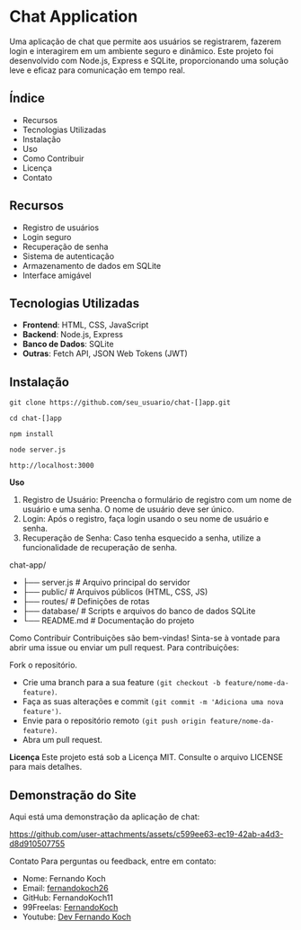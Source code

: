 # Chat Application

Uma aplicação de chat que permite aos usuários se registrarem, fazerem login e interagirem em um ambiente seguro e dinâmico. Este projeto foi desenvolvido com Node.js, Express e SQLite, proporcionando uma solução leve e eficaz para comunicação em tempo real.

## Índice

- Recursos
- Tecnologias Utilizadas
- Instalação
- Uso
- Como Contribuir
- Licença
- Contato

## Recursos

- Registro de usuários
- Login seguro
- Recuperação de senha
- Sistema de autenticação
- Armazenamento de dados em SQLite
- Interface amigável

## Tecnologias Utilizadas

- **Frontend**: HTML, CSS, JavaScript
- **Backend**: Node.js, Express
- **Banco de Dados**: SQLite
- **Outras**: Fetch API, JSON Web Tokens (JWT)

## Instalação

  ``
  git clone https://github.com/seu_usuario/chat-[]app.git
  ``

 ``
  cd chat-[]app
  ``
  
 ``
  npm install
  ``
  
  ``
  node server.js
  ``
  
  ``
  http://localhost:3000
  ``

**Uso**
<ol>
<li>Registro de Usuário: Preencha o formulário de registro com um nome de usuário e uma senha. O nome de usuário deve ser único.</li>
<li>Login: Após o registro, faça login usando o seu nome de usuário e senha.</li>
<li>Recuperação de Senha: Caso tenha esquecido a senha, utilize a funcionalidade de recuperação de senha.</li>
</ol>

chat-app/
  - ├── server.js           # Arquivo principal do servidor
  - ├── public/             # Arquivos públicos (HTML, CSS, JS)
  - ├── routes/             # Definições de rotas
  - ├── database/           # Scripts e arquivos do banco de dados SQLite
  - └── README.md           # Documentação do projeto

Como Contribuir
Contribuições são bem-vindas! Sinta-se à vontade para abrir uma issue ou enviar um pull request. Para contribuições:

Fork o repositório.
 - Crie uma branch para a sua feature ``(git checkout -b feature/nome-da-feature)``.
 - Faça as suas alterações e commit ``(git commit -m 'Adiciona uma nova feature')``.
 - Envie para o repositório remoto ``(git push origin feature/nome-da-feature)``.
 - Abra um pull request.

**Licença**
Este projeto está sob a Licença MIT. Consulte o arquivo LICENSE para mais detalhes.

## Demonstração do Site

Aqui está uma demonstração da aplicação de chat:

https://github.com/user-attachments/assets/c599ee63-ec19-42ab-a4d3-d8d910507755

Contato
Para perguntas ou feedback, entre em contato:

- Nome: Fernando Koch
- Email: [fernandokoch26](fernandokoch25@gmail.com)
- GitHub: FernandoKoch11
- 99Freelas: [FernandoKoch](https://www.99freelas.com.br/dashboard)
- Youtube: [Dev Fernando Koch](https://www.youtube.com/@Fernandomkoch11)
  
